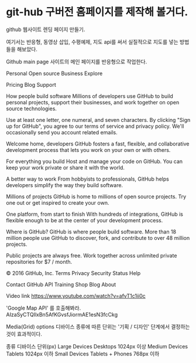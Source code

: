 # git-hub 구버전 홈페이지를 제작해 볼거다.

github 웹사이트 렌딩 페이지 만들기.

여기서는 반응형, 동영상 삽입, 수평예제, 지도 api를 써서 실질적으로 지도를 넣는 방법들을 해보았다.


Github main page
사이트의 메인 페이지를 반응형으로 작업한다.



Personal
Open source
Business
Explore

Pricing
Blog
Support

How people build software
Millions of developers use GitHub to build personal projects, support their businesses, and work together on open source technologies.

Use at least one letter, one numeral, and seven characters.
By clicking "Sign up for GitHub", you agree to our terms of service and privacy policy. We'll occasionally send you account related emails.

Welcome home, developers
GitHub fosters a fast, flexible, and collaborative development process that lets you work on your own or with others.

For everything you build
Host and manage your code on GitHub. You can keep your work private or share it with the world.

A better way to work
From hobbyists to professionals, GitHub helps developers simplify the way they build software.

Millions of projects
GitHub is home to millions of open source projects. Try one out or get inspired to create your own.

One platform, from start to finish
With hundreds of integrations, GitHub is flexible enough to be at the center of your development process.

Where is GitHub?
GitHub is where people build software. More than 18 million people use GitHub to discover, fork, and contribute to over 48 million projects.

Public projects are always free. Work together across unlimited private repositories for $7 / month.

© 2016 GitHub, Inc.
Terms
Privacy
Security
Status
Help

Contact GitHub
API
Training
Shop
Blog
About




Video link
https://www.youtube.com/watch?v=afvT1c1ii0c




'Google Map API' 를 호출해봐라.
AIzaSyCTQIlxBn5AfKGvsfJiormAE1esN3fcCkg



Media(Grid) options
디바이스 종류에 따른 단위는 '기획 / 디자인' 단계에서 결정하는 것이 효과적이다.

종류	          디바이스	           단위(px)
Large Devices	  Desktops	          1024px 이상
Medium Devices	  Tablets	          1024px 이하
Small Devices	  Tablets + Phones	  768px 이하